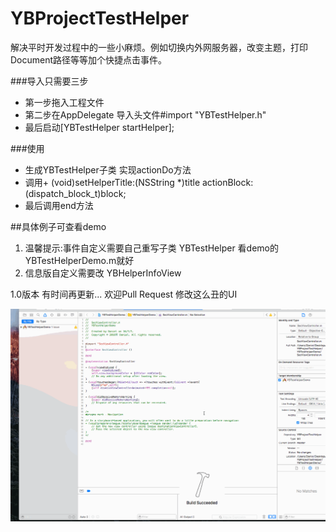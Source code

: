 # YBProjectTestHelper
解决平时开发过程中的一些小麻烦。例如切换内外网服务器，改变主题，打印Document路径等等加个快捷点击事件。

###导入只需要三步
* 第一步拖入工程文件
* 第二步在AppDelegate 导入头文件#import "YBTestHelper.h"
* 最后启动[YBTestHelper startHelper];


###使用
* 生成YBTestHelper子类 实现actionDo方法
* 调用+ (void)setHelperTitle:(NSString *)title actionBlock:(dispatch_block_t)block;
* 最后调用end方法

##具体例子可查看demo 


1. 温馨提示:事件自定义需要自己重写子类  YBTestHelper  看demo的 YBTestHelperDemo.m就好
2. 信息版自定义需要改          YBHelperInfoView

1.0版本 有时间再更新...
欢迎Pull Request 修改这么丑的UI


![image](https://github.com/kekeYe/YBProjectTestHelper/blob/master/YBTestHelperDemo/YBTestGif.gif) 